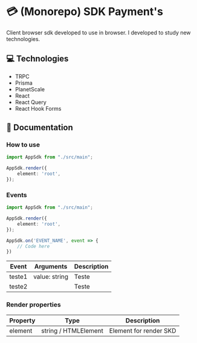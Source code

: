 # 💳 (Monorepo) SDK Payment's

Client browser sdk developed to use in browser.
I developed to study new technologies.

## 💻 Technologies

* TRPC
* Prisma
* PlanetScale
* React
* React Query
* React Hook Forms

## 📜 Documentation

### How to use

```typescript
import AppSdk from "./src/main";

AppSdk.render({
    element: 'root',
});
```

### Events

```typescript
import AppSdk from "./src/main";

AppSdk.render({
    element: 'root',
});

AppSdk.on('EVENT_NAME', event => {
    // Code here
})
```

| Event  | Arguments     | Description |
|--------|---------------|-------------|
| teste1 | value: string | Teste       |
| teste2 |               | Teste       |

### Render properties

| Property | Type                 | Description            |
|----------|----------------------|------------------------|
| element  | string / HTMLElement | Element for render SKD |


